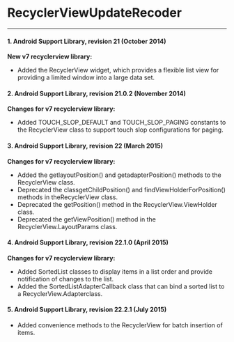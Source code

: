 # RecyclerViewUpdateRecoder
---
#### 1. Android Support Library, revision 21 (October 2014) 
**New v7 recyclerview library:**

- Added the RecyclerView widget, which provides a flexible list view for providing a limited window into a large data set.

#### 2. Android Support Library, revision 21.0.2 (November 2014)
**Changes for v7 recyclerview library:**

- Added TOUCH_SLOP_DEFAULT and TOUCH_SLOP_PAGING constants to the RecyclerView class to support touch slop configurations for paging.

#### 3. Android Support Library, revision 22 (March 2015)
**Changes for v7 recyclerview library:**

- Added the getlayoutPosition() and getadapterPosition() methods to the RecyclerView class.
- Deprecated the classgetChildPosition() and findViewHolderForPosition() methods in theRecyclerView class.
- Deprecated the getPosition() method in the RecyclerView.ViewHolder class.
- Deprecated the getViewPosition() method in the RecyclerView.LayoutParams class.

#### 4. Android Support Library, revision 22.1.0 (April 2015)
**Changes for v7 recyclerview library:**

- Added SortedList classes to display items in a list order and provide notification of changes to the list.
- Added the SortedListAdapterCallback class that can bind a sorted list to a RecyclerView.Adapterclass.

#### 5. Android Support Library, revision 22.2.1 (July 2015)

- Added convenience methods to the RecyclerView for batch insertion of items.

